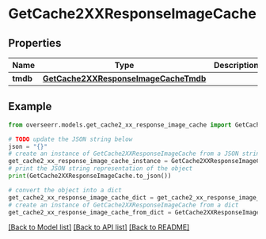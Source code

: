 # GetCache2XXResponseImageCache


## Properties

Name | Type | Description | Notes
------------ | ------------- | ------------- | -------------
**tmdb** | [**GetCache2XXResponseImageCacheTmdb**](GetCache2XXResponseImageCacheTmdb.md) |  | [optional] 

## Example

```python
from overseerr.models.get_cache2_xx_response_image_cache import GetCache2XXResponseImageCache

# TODO update the JSON string below
json = "{}"
# create an instance of GetCache2XXResponseImageCache from a JSON string
get_cache2_xx_response_image_cache_instance = GetCache2XXResponseImageCache.from_json(json)
# print the JSON string representation of the object
print(GetCache2XXResponseImageCache.to_json())

# convert the object into a dict
get_cache2_xx_response_image_cache_dict = get_cache2_xx_response_image_cache_instance.to_dict()
# create an instance of GetCache2XXResponseImageCache from a dict
get_cache2_xx_response_image_cache_from_dict = GetCache2XXResponseImageCache.from_dict(get_cache2_xx_response_image_cache_dict)
```
[[Back to Model list]](../README.md#documentation-for-models) [[Back to API list]](../README.md#documentation-for-api-endpoints) [[Back to README]](../README.md)


